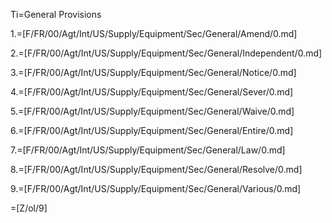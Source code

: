 Ti=General Provisions

1.=[F/FR/00/Agt/Int/US/Supply/Equipment/Sec/General/Amend/0.md]

2.=[F/FR/00/Agt/Int/US/Supply/Equipment/Sec/General/Independent/0.md]

3.=[F/FR/00/Agt/Int/US/Supply/Equipment/Sec/General/Notice/0.md]

4.=[F/FR/00/Agt/Int/US/Supply/Equipment/Sec/General/Sever/0.md]

5.=[F/FR/00/Agt/Int/US/Supply/Equipment/Sec/General/Waive/0.md]

6.=[F/FR/00/Agt/Int/US/Supply/Equipment/Sec/General/Entire/0.md]

7.=[F/FR/00/Agt/Int/US/Supply/Equipment/Sec/General/Law/0.md]

8.=[F/FR/00/Agt/Int/US/Supply/Equipment/Sec/General/Resolve/0.md]

9.=[F/FR/00/Agt/Int/US/Supply/Equipment/Sec/General/Various/0.md]

=[Z/ol/9]